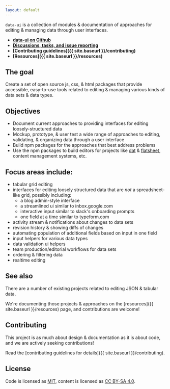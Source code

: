 ```yaml
---
layout: default
---
```


`data-ui` is a collection of modules & documentation of approaches for editing & managing data through user interfaces.

- **[data-ui on Github](http://github.com/sethvincent/data-ui)**
- **[Discussions, tasks, and issue reporting](http://github.com/sethvincent/data-ui/issues)**
- **[Contributing guidelines]({{ site.baseurl }}/contributing)**
- **[Resources]({{ site.baseurl }}/resources)**

## The goal

Create a set of open source js, css, & html packages that provide accessible, easy-to-use tools related to editing & managing various kinds of data sets & data types.

## Objectives

- Document current approaches to providing interfaces for editing loosely-structured data
- Mockup, prototype, & user test a wide range of approaches to editing, validating, & organizing data through a user interface
- Build npm packages for the approaches that best address problems
- Use the npm packages to build editors for projects like [dat](http://github.com/maxogden/dat) & [flatsheet](http://github.com/flatsheet), content management systems, etc.

## Focus areas include:

- tabular grid editing
- interfaces for editing loosely structured data that are _not_ a spreadsheet-like grid, possibly including:
  - a blog admin-style interface
  - a streamlined ui similar to inbox.google.com
  - interactive input similar to slack's onboarding prompts
  - one field at a time similar to typeform.com
- activity stream & notifications about changes to data sets
- revision history & showing diffs of changes
- automating population of additional fields based on input in one field
- input helpers for various data types
- data validation ui helpers
- team production/editorial workflows for data sets
- ordering & filtering data
- realtime editing

## See also

There are a number of existing projects related to editing JSON & tabular data.

We're documenting those projects & approaches on the [resources]({{ site.baseurl }}/resources) page, and contributions are welcome!

## Contributing

This project is as much about design & documentation as it is about code, and we are actively seeking contributions!

Read the [contributing guidelines for details]({{ site.baseurl }}/contributing).

## License

Code is licensed as [MIT](https://github.com/sethvincent/data-ui/blob/gh-pages/LICENSE.md), content is licensed as [CC BY-SA 4.0](https://creativecommons.org/licenses/by-sa/4.0/).